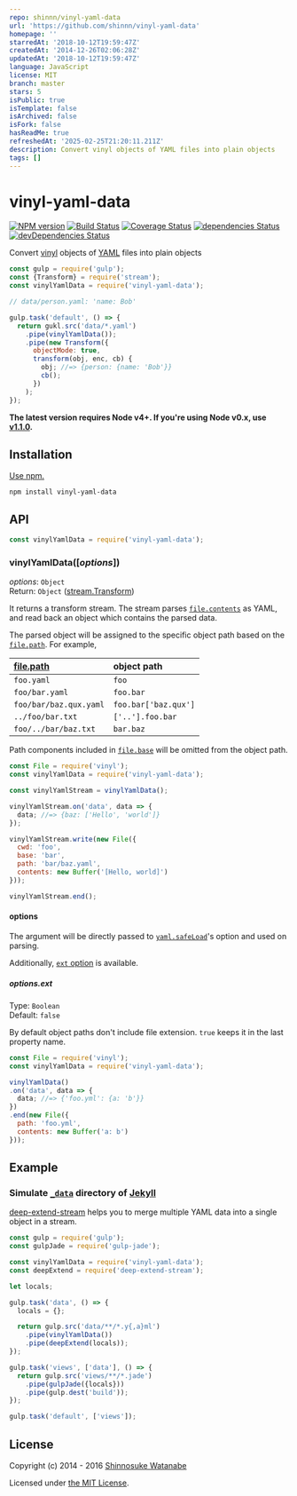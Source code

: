 ```yaml
---
repo: shinnn/vinyl-yaml-data
url: 'https://github.com/shinnn/vinyl-yaml-data'
homepage: ''
starredAt: '2018-10-12T19:59:47Z'
createdAt: '2014-12-26T02:06:28Z'
updatedAt: '2018-10-12T19:59:47Z'
language: JavaScript
license: MIT
branch: master
stars: 5
isPublic: true
isTemplate: false
isArchived: false
isFork: false
hasReadMe: true
refreshedAt: '2025-02-25T21:20:11.211Z'
description: Convert vinyl objects of YAML files into plain objects
tags: []
---
```


# vinyl-yaml-data

[![NPM version](https://img.shields.io/npm/v/vinyl-yaml-data.svg)](https://www.npmjs.com/package/vinyl-yaml-data)
[![Build Status](https://travis-ci.org/shinnn/vinyl-yaml-data.svg?branch=master)](https://travis-ci.org/shinnn/vinyl-yaml-data)
[![Coverage Status](https://img.shields.io/coveralls/shinnn/vinyl-yaml-data.svg)](https://coveralls.io/r/shinnn/vinyl-yaml-data)
[![dependencies Status](https://david-dm.org/shinnn/vinyl-yaml-data/status.svg)](https://david-dm.org/shinnn/vinyl-yaml-data)
[![devDependencies Status](https://david-dm.org/shinnn/vinyl-yaml-data/dev-status.svg)](https://david-dm.org/shinnn/vinyl-yaml-data?type=dev)

Convert [vinyl](https://github.com/gulpjs/vinyl) objects of [YAML](http://www.yaml.org/) files into plain objects

```javascript
const gulp = require('gulp');
const {Transform} = require('stream');
const vinylYamlData = require('vinyl-yaml-data');

// data/person.yaml: 'name: Bob'

gulp.task('default', () => {
  return gukl.src('data/*.yaml')
    .pipe(vinylYamlData());
    .pipe(new Transform({
      objectMode: true,
      transform(obj, enc, cb) {
        obj; //=> {person: {name: 'Bob'}}
        cb();
      })
    );
});
```

**The latest version requires Node v4+. If you're using Node v0.x, use [v1.1.0](https://github.com/shinnn/vinyl-yaml-data/tree/v1.1.0).**

## Installation

[Use npm.](https://docs.npmjs.com/cli/install)

```
npm install vinyl-yaml-data
```

## API

```javascript
const vinylYamlData = require('vinyl-yaml-data');
```

### vinylYamlData([*options*])

[file.path]: https://github.com/gulpjs/vinyl#optionspath

*options*: `Object`  
Return: `Object` ([stream.Transform](https://nodejs.org/api/stream.html#stream_class_stream_transform_1))

It returns a transform stream. The stream parses [`file.contents`](https://github.com/gulpjs/vinyl#optionscontents) as YAML, and read back an object which contains the parsed data.

The parsed object will be assigned to the specific object path based on the [`file.path`][file.path]. For example,

| [file.path]            | object path          |
| :--------------------- | :------------------- |
| `foo.yaml`             | `foo`                |
| `foo/bar.yaml`         | `foo.bar`            |
| `foo/bar/baz.qux.yaml` | `foo.bar['baz.qux']` |
| `../foo/bar.txt`       | `['..'].foo.bar`     |
| `foo/../bar/baz.txt`   | `bar.baz`            |

Path components included in [`file.base`](https://github.com/gulpjs/vinyl#optionsbase) will be omitted from the object path.

```javascript
const File = require('vinyl');
const vinylYamlData = require('vinyl-yaml-data');

const vinylYamlStream = vinylYamlData();

vinylYamlStream.on('data', data => {
  data; //=> {baz: ['Hello', 'world']}
});

vinylYamlStream.write(new File({
  cwd: 'foo',
  base: 'bar',
  path: 'bar/baz.yaml',
  contents: new Buffer('[Hello, world]')
}));

vinylYamlStream.end();
```

#### options

The argument will be directly passed to [`yaml.safeLoad`](https://github.com/nodeca/js-yaml#safeload-string---options-)'s option and used on parsing.

Additionally, [`ext` option](#optionsext) is available.

##### options.ext

Type: `Boolean`  
Default: `false`

By default object paths don't include file extension. `true` keeps it in the last property name.

```javascript
const File = require('vinyl');
const vinylYamlData = require('vinyl-yaml-data');

vinylYamlData()
.on('data', data => {
  data; //=> {'foo.yml': {a: 'b'}}
})
.end(new File({
  path: 'foo.yml',
  contents: new Buffer('a: b')
}));
```

## Example

### Simulate [`_data`](https://jekyllrb.com/docs/datafiles/) directory of [Jekyll](https://jekyllrb.com/)

[deep-extend-stream](https://github.com/shinnn/deep-extend-stream) helps you to merge multiple YAML data into a single object in a stream.

```javascript
const gulp = require('gulp');
const gulpJade = require('gulp-jade');

const vinylYamlData = require('vinyl-yaml-data');
const deepExtend = require('deep-extend-stream');

let locals;

gulp.task('data', () => {
  locals = {};

  return gulp.src('data/**/*.y{,a}ml')
    .pipe(vinylYamlData())
    .pipe(deepExtend(locals));
});

gulp.task('views', ['data'], () => {
  return gulp.src('views/**/*.jade')
    .pipe(gulpJade({locals}))
    .pipe(gulp.dest('build'));
});

gulp.task('default', ['views']);
```

## License

Copyright (c) 2014 - 2016 [Shinnosuke Watanabe](https://github.com/shinnn)

Licensed under [the MIT License](./LICENSE).
